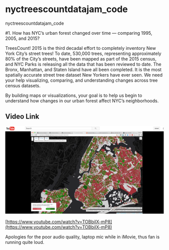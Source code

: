# nyctreescountdatajam_code
nyctreescountdatajam_code

#1. How has NYC’s urban forest changed over time — comparing 1995, 2005, and 2015?

TreesCount! 2015 is the third decadal effort to completely inventory New York City’s street trees! To date, 530,000 trees, representing approximately 80% of the City’s streets, have been mapped as part of the 2015 census, and NYC Parks is releasing all the data that has been reviewed to date. The Bronx, Manhattan, and Staten Island have all been completed. It is the most spatially accurate street tree dataset New Yorkers have ever seen. We need your help visualizing, comparing, and understanding changes across tree census datasets.

By building maps or visualizations, your goal is to help us begin to understand how changes in our urban forest affect NYC’s neighborhoods.

## Video Link

[![](img/youtube.png)](https://www.youtube.com/watch?v=TOBbiIX-mP8)

[https://www.youtube.com/watch?v=TOBbiIX-mP8](https://www.youtube.com/watch?v=TOBbiIX-mP8)

Apologies for the poor audio quality, laptop mic while in iMovie, thus fan is running quite loud. 